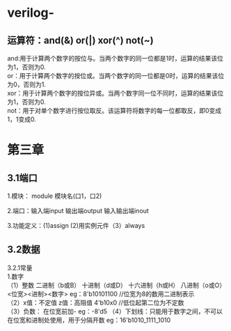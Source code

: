 # verilog-
运算符：and(&) or(|) xor(^) not(~)  
--
and:用于计算两个数字的按位与。当两个数字的同一位都是1时，运算的结果该位为1，否则为0.  
or：用于计算两个数字的按位或。当两个数字的同一位都是0时，运算的结果该位为0，否则为1.  
xor：用于计算两个数字的按位异或。当两个数字同一位不同时，运算的结果该位为1，否则为0.  
not：用于对单个数字进行按位取反。该运算符将数字的每一位都取反，即0变成1，1变成0. 

第三章
==

3.1端口  
--  
1.模块： module 模块名(口1，口2)  

2.端口：输入端input 输出端output 输入输出端inout  

3.功能定义：(1)assign (2)用实例元件（3）always  

3.2数据
--
3.2.1常量  
1.数字  
（1）整数
二进制（b或B） 十进制（d或D） 十六进制（h或H） 八进制（o或O）  
<位宽><进制><数字> eg：8'b10101100  //位宽为8的数用二进制表示  
（2）x值：不定值 z值：高阻值  4'b10x0  //低位起第二位为不定数  
（3）负数： 在位宽前加- eg：-8'd5
（4）下划线：只能用于数字之间，不可以在位宽和进制处使用，用于分隔开数  eg：16'b1010_1111_1010



